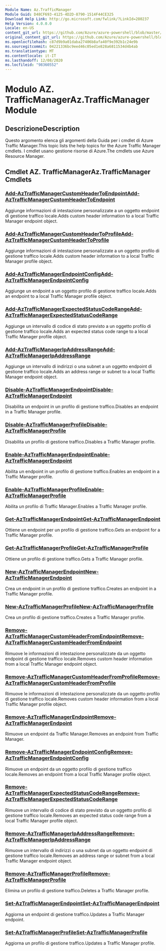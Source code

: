 ```yaml
---
Module Name: Az.TrafficManager
Module Guid: D48CF693-4125-4D2D-8790-1514F44CE325
Download Help Link: http://go.microsoft.com/fwlink/?LinkId=280237
Help Version: 4.0.0.0
Locale: en-US
content_git_url: https://github.com/Azure/azure-powershell/blob/master/src/TrafficManager/TrafficManager/help/Az.TrafficManager.md
original_content_git_url: https://github.com/Azure/azure-powershell/blob/master/src/TrafficManager/TrafficManager/help/Az.TrafficManager.md
ms.openlocfilehash: c87d9b9a01daba27406b8afa40f9e392b1c24e9b
ms.sourcegitcommit: 04221336bc9eed46c05ed1e828a6811534d4b4ab
ms.translationtype: MT
ms.contentlocale: it-IT
ms.lasthandoff: 12/08/2020
ms.locfileid: "98360552"
---
```

# <span data-ttu-id="e2b5e-101">Modulo AZ. TrafficManager</span><span class="sxs-lookup"><span data-stu-id="e2b5e-101">Az.TrafficManager Module</span></span>
## <span data-ttu-id="e2b5e-102">Descrizione</span><span class="sxs-lookup"><span data-stu-id="e2b5e-102">Description</span></span>
<span data-ttu-id="e2b5e-103">Questo argomento elenca gli argomenti della Guida per i cmdlet di Azure Traffic Manager.</span><span class="sxs-lookup"><span data-stu-id="e2b5e-103">This topic lists the help topics for the Azure Traffic Manager cmdlets.</span></span> <span data-ttu-id="e2b5e-104">I cmdlet usano gestione risorse di Azure.</span><span class="sxs-lookup"><span data-stu-id="e2b5e-104">The cmdlets use Azure Resource Manager.</span></span>

## <span data-ttu-id="e2b5e-105">Cmdlet AZ. TrafficManager</span><span class="sxs-lookup"><span data-stu-id="e2b5e-105">Az.TrafficManager Cmdlets</span></span>
### [<span data-ttu-id="e2b5e-106">Add-AzTrafficManagerCustomHeaderToEndpoint</span><span class="sxs-lookup"><span data-stu-id="e2b5e-106">Add-AzTrafficManagerCustomHeaderToEndpoint</span></span>](Add-AzTrafficManagerCustomHeaderToEndpoint.md)
<span data-ttu-id="e2b5e-107">Aggiunge informazioni di intestazione personalizzate a un oggetto endpoint di gestione traffico locale.</span><span class="sxs-lookup"><span data-stu-id="e2b5e-107">Adds custom header information to a local Traffic Manager endpoint object.</span></span>

### [<span data-ttu-id="e2b5e-108">Add-AzTrafficManagerCustomHeaderToProfile</span><span class="sxs-lookup"><span data-stu-id="e2b5e-108">Add-AzTrafficManagerCustomHeaderToProfile</span></span>](Add-AzTrafficManagerCustomHeaderToProfile.md)
<span data-ttu-id="e2b5e-109">Aggiunge informazioni di intestazione personalizzate a un oggetto profilo di gestione traffico locale.</span><span class="sxs-lookup"><span data-stu-id="e2b5e-109">Adds custom header information to a local Traffic Manager profile object.</span></span>

### [<span data-ttu-id="e2b5e-110">Add-AzTrafficManagerEndpointConfig</span><span class="sxs-lookup"><span data-stu-id="e2b5e-110">Add-AzTrafficManagerEndpointConfig</span></span>](Add-AzTrafficManagerEndpointConfig.md)
<span data-ttu-id="e2b5e-111">Aggiunge un endpoint a un oggetto profilo di gestione traffico locale.</span><span class="sxs-lookup"><span data-stu-id="e2b5e-111">Adds an endpoint to a local Traffic Manager profile object.</span></span>

### [<span data-ttu-id="e2b5e-112">Add-AzTrafficManagerExpectedStatusCodeRange</span><span class="sxs-lookup"><span data-stu-id="e2b5e-112">Add-AzTrafficManagerExpectedStatusCodeRange</span></span>](Add-AzTrafficManagerExpectedStatusCodeRange.md)
<span data-ttu-id="e2b5e-113">Aggiunge un intervallo di codice di stato previsto a un oggetto profilo di gestione traffico locale.</span><span class="sxs-lookup"><span data-stu-id="e2b5e-113">Adds an expected status code range to a local Traffic Manager profile object.</span></span>

### [<span data-ttu-id="e2b5e-114">Add-AzTrafficManagerIpAddressRange</span><span class="sxs-lookup"><span data-stu-id="e2b5e-114">Add-AzTrafficManagerIpAddressRange</span></span>](Add-AzTrafficManagerIpAddressRange.md)
<span data-ttu-id="e2b5e-115">Aggiunge un intervallo di indirizzi o una subnet a un oggetto endpoint di gestione traffico locale.</span><span class="sxs-lookup"><span data-stu-id="e2b5e-115">Adds an address range or subnet to a local Traffic Manager endpoint object.</span></span>

### [<span data-ttu-id="e2b5e-116">Disable-AzTrafficManagerEndpoint</span><span class="sxs-lookup"><span data-stu-id="e2b5e-116">Disable-AzTrafficManagerEndpoint</span></span>](Disable-AzTrafficManagerEndpoint.md)
<span data-ttu-id="e2b5e-117">Disabilita un endpoint in un profilo di gestione traffico.</span><span class="sxs-lookup"><span data-stu-id="e2b5e-117">Disables an endpoint in a Traffic Manager profile.</span></span>

### [<span data-ttu-id="e2b5e-118">Disable-AzTrafficManagerProfile</span><span class="sxs-lookup"><span data-stu-id="e2b5e-118">Disable-AzTrafficManagerProfile</span></span>](Disable-AzTrafficManagerProfile.md)
<span data-ttu-id="e2b5e-119">Disabilita un profilo di gestione traffico.</span><span class="sxs-lookup"><span data-stu-id="e2b5e-119">Disables a Traffic Manager profile.</span></span>

### [<span data-ttu-id="e2b5e-120">Enable-AzTrafficManagerEndpoint</span><span class="sxs-lookup"><span data-stu-id="e2b5e-120">Enable-AzTrafficManagerEndpoint</span></span>](Enable-AzTrafficManagerEndpoint.md)
<span data-ttu-id="e2b5e-121">Abilita un endpoint in un profilo di gestione traffico.</span><span class="sxs-lookup"><span data-stu-id="e2b5e-121">Enables an endpoint in a Traffic Manager profile.</span></span>

### [<span data-ttu-id="e2b5e-122">Enable-AzTrafficManagerProfile</span><span class="sxs-lookup"><span data-stu-id="e2b5e-122">Enable-AzTrafficManagerProfile</span></span>](Enable-AzTrafficManagerProfile.md)
<span data-ttu-id="e2b5e-123">Abilita un profilo di Traffic Manager.</span><span class="sxs-lookup"><span data-stu-id="e2b5e-123">Enables a Traffic Manager profile.</span></span>

### [<span data-ttu-id="e2b5e-124">Get-AzTrafficManagerEndpoint</span><span class="sxs-lookup"><span data-stu-id="e2b5e-124">Get-AzTrafficManagerEndpoint</span></span>](Get-AzTrafficManagerEndpoint.md)
<span data-ttu-id="e2b5e-125">Ottiene un endpoint per un profilo di gestione traffico.</span><span class="sxs-lookup"><span data-stu-id="e2b5e-125">Gets an endpoint for a Traffic Manager profile.</span></span>

### [<span data-ttu-id="e2b5e-126">Get-AzTrafficManagerProfile</span><span class="sxs-lookup"><span data-stu-id="e2b5e-126">Get-AzTrafficManagerProfile</span></span>](Get-AzTrafficManagerProfile.md)
<span data-ttu-id="e2b5e-127">Ottiene un profilo di gestione traffico.</span><span class="sxs-lookup"><span data-stu-id="e2b5e-127">Gets a Traffic Manager profile.</span></span>

### [<span data-ttu-id="e2b5e-128">New-AzTrafficManagerEndpoint</span><span class="sxs-lookup"><span data-stu-id="e2b5e-128">New-AzTrafficManagerEndpoint</span></span>](New-AzTrafficManagerEndpoint.md)
<span data-ttu-id="e2b5e-129">Crea un endpoint in un profilo di gestione traffico.</span><span class="sxs-lookup"><span data-stu-id="e2b5e-129">Creates an endpoint in a Traffic Manager profile.</span></span>

### [<span data-ttu-id="e2b5e-130">New-AzTrafficManagerProfile</span><span class="sxs-lookup"><span data-stu-id="e2b5e-130">New-AzTrafficManagerProfile</span></span>](New-AzTrafficManagerProfile.md)
<span data-ttu-id="e2b5e-131">Crea un profilo di gestione traffico.</span><span class="sxs-lookup"><span data-stu-id="e2b5e-131">Creates a Traffic Manager profile.</span></span>

### [<span data-ttu-id="e2b5e-132">Remove-AzTrafficManagerCustomHeaderFromEndpoint</span><span class="sxs-lookup"><span data-stu-id="e2b5e-132">Remove-AzTrafficManagerCustomHeaderFromEndpoint</span></span>](Remove-AzTrafficManagerCustomHeaderFromEndpoint.md)
<span data-ttu-id="e2b5e-133">Rimuove le informazioni di intestazione personalizzate da un oggetto endpoint di gestione traffico locale.</span><span class="sxs-lookup"><span data-stu-id="e2b5e-133">Removes custom header information from a local Traffic Manager endpoint object.</span></span>

### [<span data-ttu-id="e2b5e-134">Remove-AzTrafficManagerCustomHeaderFromProfile</span><span class="sxs-lookup"><span data-stu-id="e2b5e-134">Remove-AzTrafficManagerCustomHeaderFromProfile</span></span>](Remove-AzTrafficManagerCustomHeaderFromProfile.md)
<span data-ttu-id="e2b5e-135">Rimuove le informazioni di intestazione personalizzate da un oggetto profilo di gestione traffico locale.</span><span class="sxs-lookup"><span data-stu-id="e2b5e-135">Removes custom header information from a local Traffic Manager profile object.</span></span>

### [<span data-ttu-id="e2b5e-136">Remove-AzTrafficManagerEndpoint</span><span class="sxs-lookup"><span data-stu-id="e2b5e-136">Remove-AzTrafficManagerEndpoint</span></span>](Remove-AzTrafficManagerEndpoint.md)
<span data-ttu-id="e2b5e-137">Rimuove un endpoint da Traffic Manager.</span><span class="sxs-lookup"><span data-stu-id="e2b5e-137">Removes an endpoint from Traffic Manager.</span></span>

### [<span data-ttu-id="e2b5e-138">Remove-AzTrafficManagerEndpointConfig</span><span class="sxs-lookup"><span data-stu-id="e2b5e-138">Remove-AzTrafficManagerEndpointConfig</span></span>](Remove-AzTrafficManagerEndpointConfig.md)
<span data-ttu-id="e2b5e-139">Rimuove un endpoint da un oggetto profilo di gestione traffico locale.</span><span class="sxs-lookup"><span data-stu-id="e2b5e-139">Removes an endpoint from a local Traffic Manager profile object.</span></span>

### [<span data-ttu-id="e2b5e-140">Remove-AzTrafficManagerExpectedStatusCodeRange</span><span class="sxs-lookup"><span data-stu-id="e2b5e-140">Remove-AzTrafficManagerExpectedStatusCodeRange</span></span>](Remove-AzTrafficManagerExpectedStatusCodeRange.md)
<span data-ttu-id="e2b5e-141">Rimuove un intervallo di codice di stato previsto da un oggetto profilo di gestione traffico locale.</span><span class="sxs-lookup"><span data-stu-id="e2b5e-141">Removes an expected status code range from a local Traffic Manager profile object.</span></span>

### [<span data-ttu-id="e2b5e-142">Remove-AzTrafficManagerIpAddressRange</span><span class="sxs-lookup"><span data-stu-id="e2b5e-142">Remove-AzTrafficManagerIpAddressRange</span></span>](Remove-AzTrafficManagerIpAddressRange.md)
<span data-ttu-id="e2b5e-143">Rimuove un intervallo di indirizzi o una subnet da un oggetto endpoint di gestione traffico locale.</span><span class="sxs-lookup"><span data-stu-id="e2b5e-143">Removes an address range or subnet from a local Traffic Manager endpoint object.</span></span>

### [<span data-ttu-id="e2b5e-144">Remove-AzTrafficManagerProfile</span><span class="sxs-lookup"><span data-stu-id="e2b5e-144">Remove-AzTrafficManagerProfile</span></span>](Remove-AzTrafficManagerProfile.md)
<span data-ttu-id="e2b5e-145">Elimina un profilo di gestione traffico.</span><span class="sxs-lookup"><span data-stu-id="e2b5e-145">Deletes a Traffic Manager profile.</span></span>

### [<span data-ttu-id="e2b5e-146">Set-AzTrafficManagerEndpoint</span><span class="sxs-lookup"><span data-stu-id="e2b5e-146">Set-AzTrafficManagerEndpoint</span></span>](Set-AzTrafficManagerEndpoint.md)
<span data-ttu-id="e2b5e-147">Aggiorna un endpoint di gestione traffico.</span><span class="sxs-lookup"><span data-stu-id="e2b5e-147">Updates a Traffic Manager endpoint.</span></span>

### [<span data-ttu-id="e2b5e-148">Set-AzTrafficManagerProfile</span><span class="sxs-lookup"><span data-stu-id="e2b5e-148">Set-AzTrafficManagerProfile</span></span>](Set-AzTrafficManagerProfile.md)
<span data-ttu-id="e2b5e-149">Aggiorna un profilo di gestione traffico.</span><span class="sxs-lookup"><span data-stu-id="e2b5e-149">Updates a Traffic Manager profile.</span></span>

